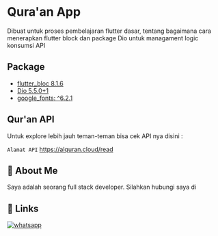 
# Qura'an App

Dibuat untuk proses pembelajaran flutter dasar, tentang bagaimana cara menerapkan flutter block dan package Dio untuk managament logic konsumsi API




## Package 

 - [flutter_bloc 8.1.6](https://pub.dev/packages/flutter_bloc)
 - [Dio 5.5.0+1](https://pub.dev/packages/dio)
 - [google_fonts: ^6.2.1](https://pub.dev/packages/google_fonts)


## Qur'an API

Untuk explore lebih jauh teman-teman bisa cek API nya disini : 

`Alamat API`
https://alquran.cloud/read


## 🚀 About Me
Saya adalah seorang full stack developer.
Silahkan hubungi saya di


## 🔗 Links

[![whatsapp](https://img.shields.io/badge/linkedin-0ac266?style=for-the-badge&logo=whatsapp&logoColor=white)](https://www.whatsapp.com/?lang=id_ID)

